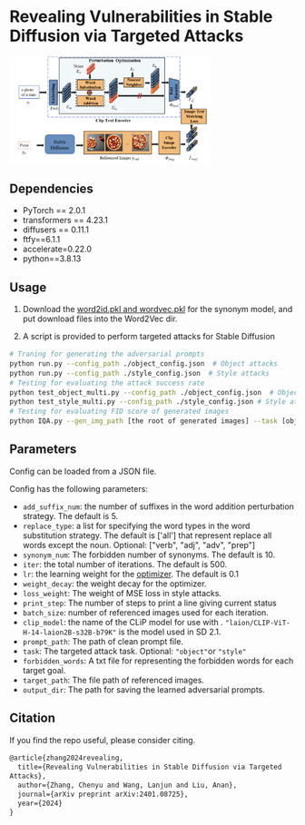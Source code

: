 # Revealing Vulnerabilities in Stable Diffusion via Targeted Attacks

<img src=examples/framework.png  width="70%" height="40%">

## Dependencies

- PyTorch == 2.0.1
- transformers == 4.23.1
- diffusers == 0.11.1
- ftfy==6.1.1
- accelerate=0.22.0
- python==3.8.13

## Usage

1. Download the [word2id.pkl and wordvec.pkl](https://drive.google.com/drive/folders/1tNa91aGf5Y9D0usBN1M-XxbJ8hR4x_Jq?usp=sharing) for the synonym model, and put download files into the Word2Vec dir.

2. A script is provided to perform targeted attacks for Stable Diffusion

```sh
# Traning for generating the adversarial prompts
python run.py --config_path ./object_config.json  # Object attacks
python run.py --config_path ./style_config.json  # Style attacks
# Testing for evaluating the attack success rate
python test_object_multi.py --config_path ./object_config.json  # Object attack 
python test_style_multi.py --config_path ./style_config.json # Style attack
# Testing for evaluating FID score of generated images
python IQA.py --gen_img_path [the root of generated images] --task [object or style] --attack_goal_path [the path of referenced images] --metric image_quality 
```

## Parameters

Config can be loaded from a JSON file. 

Config has the following parameters:

- `add_suffix_num`: the number of suffixes in the word addition perturbation strategy. The default is 5.
- `replace_type`: a list for specifying the word types in the word substitution strategy. The default is ['all'] that represent replace all words except the noun. Optional: ["verb", "adj", "adv", "prep"]
- `synonym_num`: The forbidden number of synonyms. The default is 10.
- `iter`: the total number of iterations. The default is 500.
- `lr`: the learning weight for the [optimizer](https://pytorch.org/docs/stable/generated/torch.optim.AdamW.html). The default is 0.1
- `weight_decay`: the weight decay for the optimizer.
- `loss_weight`: The weight of MSE loss in style attacks.
- `print_step`: The number of steps to print a line giving current status
- `batch_size`: number of referenced images used for each iteration.
- `clip_model`: the name of the CLiP model for use with . `"laion/CLIP-ViT-H-14-laion2B-s32B-b79K"` is the model used in SD 2.1.
- `prompt_path`: The path of clean prompt file.
- `task`: The targeted attack task. Optional: `"object"`or `"style"`
- `forbidden_words`: A txt file for representing the forbidden words for each target goal.
- `target_path`: The file path of referenced images.
- `output_dir`: The path for saving the learned adversarial prompts.

## Citation

If you find the repo useful, please consider citing.

```
@article{zhang2024revealing,
  title={Revealing Vulnerabilities in Stable Diffusion via Targeted Attacks},
  author={Zhang, Chenyu and Wang, Lanjun and Liu, Anan},
  journal={arXiv preprint arXiv:2401.08725},
  year={2024}
}
```

